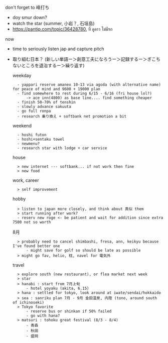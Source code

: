 don't forget to 峰打ち
- doy smur down?
- watch the star (summer, 小岩？, 石垣島)
- https://pantip.com/topic/36428780, ที่ ดูดาว ไม่มีรถ

now
- time to seriously listen jap and capture pitch 
- 取り組む日本？ (新しい単語ー＞創意工夫になろうー＞記録するー＞ぎこちないところを退治するー＞繰り返す)

	weekday
	
		- yappari reserve amanex 10-13 via agoda (with alternative name) for peace of mind and 9600 + 19000 plan
		- find somewhere to rest during 6/15 - 6/16 (fri house lol?)
			-> ace inn(4800) as base line.... find something cheaper
		- finish 50-70% of tenshin
		- slowly advance sakuuta
		- go full ronpa
		- research 乗り換え + softbank net promotion a bit
		
	weekend
	
		- hoshi futon
		- hoshi+sentaku towel
		- newmenu?
		- research star with lodge + car service
		
	house
	
		> new internet --- softbank... if not work then fine
		> new food
	work, career
	
		> self improvement
	hobby
	
		> listen to japan more closely, and think about 真似 them
		> start running after work?
		- reserv new roge <- be patient and wait for addition since extra 7500 not so worth
	8月
	
		> probably need to cancel shimbashi, fresa, ann, keikyu because I've found better one 
			- might save for golf so should be late as possible
		> might go fav, helio, 枕, navel for 電気外
	travel
	
		> explore south (new restaurant), or flea market next week
		> star
		> hanabi : start from 7月上旬
			- hotel yoyaku (akita, 6.15)
		> hana : settled for tokyo, look around at iwate/sendai/hokkaido
		> sea : sanriku plan 7月 - 9月 金田温泉, 内陸 (tono, around south of ichinoseki)
		> Tokyo favorite
			- reserve bus or shinkan if 50% failed
			- go with hana?
		> matsuri : tohoku great festival (8/3 - 8/4)
			- 青森 
			- 秋田
			- 盛岡

